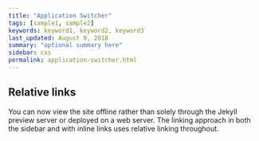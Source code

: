 ```yaml
---
title: "Application Switcher"
tags: [sample1, sample2]
keywords: keyword1, keyword2, keyword3
last_updated: August 9, 2018
summary: "optional summary here"
sidebar: cxs
permalink: application-switcher.html
---
```

## Relative links

You can now view the site offline rather than solely through the Jekyll preview server or deployed on a web server. The linking approach in both the sidebar and with inline links uses relative linking throughout.